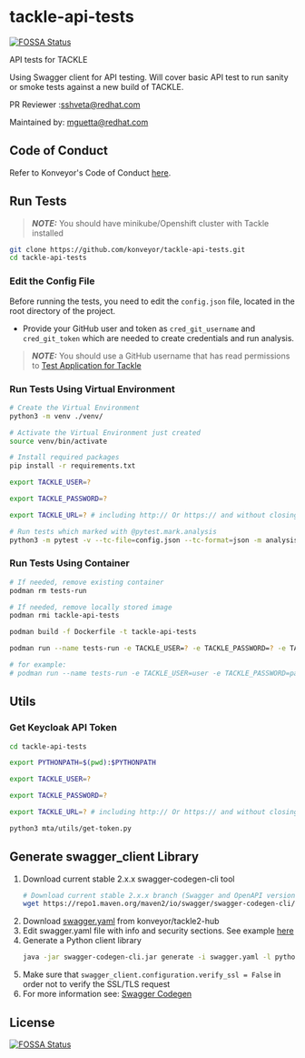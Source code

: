 # tackle-api-tests
[![FOSSA Status](https://app.fossa.com/api/projects/git%2Bgithub.com%2Fkonveyor%2Ftackle-api-tests.svg?type=shield)](https://app.fossa.com/projects/git%2Bgithub.com%2Fkonveyor%2Ftackle-api-tests?ref=badge_shield)

API tests for TACKLE

Using Swagger client for API testing.
Will cover basic API test to run sanity or smoke tests against a new build of TACKLE.

PR Reviewer :sshveta@redhat.com

Maintained by: mguetta@redhat.com

## Code of Conduct
Refer to Konveyor's Code of Conduct [here](https://github.com/konveyor/community/blob/main/CODE_OF_CONDUCT.md).

## Run Tests

> **_NOTE:_** You should have minikube/Openshift cluster with Tackle installed

```bash
git clone https://github.com/konveyor/tackle-api-tests.git
cd tackle-api-tests
```

### Edit the Config File
Before running the tests, you need to edit the `config.json` file, located in the root directory of the project.
* Provide your GitHub user and token as `cred_git_username` and `cred_git_token` which are needed to create credentials and run analysis.

> **_NOTE:_** You should use a GitHub username that has read permissions to [Test Application for Tackle](https://github.com/konveyor/tackle-testapp)

### Run Tests Using Virtual Environment
```bash
# Create the Virtual Environment
python3 -m venv ./venv/

# Activate the Virtual Environment just created
source venv/bin/activate

# Install required packages
pip install -r requirements.txt

export TACKLE_USER=?

export TACKLE_PASSWORD=?

export TACKLE_URL=? # including http:// Or https:// and without closing /

# Run tests which marked with @pytest.mark.analysis
python3 -m pytest -v --tc-file=config.json --tc-format=json -m analysis
```

### Run Tests Using Container
```bash
# If needed, remove existing container
podman rm tests-run

# If needed, remove locally stored image
podman rmi tackle-api-tests

podman build -f Dockerfile -t tackle-api-tests

podman run --name tests-run -e TACKLE_USER=? -e TACKLE_PASSWORD=? -e TACKLE_URL=http://x.x.x.x tackle-api-tests [PYTEST OPTIONS]

# for example:
# podman run --name tests-run -e TACKLE_USER=user -e TACKLE_PASSWORD=pass -e TACKLE_URL=https://1.1.1.1 tackle-api-tests -m tags
```

## Utils

### Get Keycloak API Token
```bash
cd tackle-api-tests

export PYTHONPATH=$(pwd):$PYTHONPATH

export TACKLE_USER=?

export TACKLE_PASSWORD=?

export TACKLE_URL=? # including http:// Or https:// and without closing /

python3 mta/utils/get-token.py
```

## Generate swagger_client Library
1. Download current stable 2.x.x swagger-codegen-cli tool
    ```bash
    # Download current stable 2.x.x branch (Swagger and OpenAPI version 2)
    wget https://repo1.maven.org/maven2/io/swagger/swagger-codegen-cli/2.4.29/swagger-codegen-cli-2.4.29.jar -O swagger-codegen-cli.jar
    ```
2. Download [swagger.yaml](https://raw.githubusercontent.com/konveyor/tackle2-hub/main/docs/swagger.yaml) from konveyor/tackle2-hub
3. Edit swagger.yaml file with info and security sections. See example [here](swagger.yaml#L2352)
4. Generate a Python client library
   ```bash
   java -jar swagger-codegen-cli.jar generate -i swagger.yaml -l python
    ```
5. Make sure that `swagger_client.configuration.verify_ssl = False` in order not to verify the SSL/TLS request
6. For more information see: [Swagger Codegen](https://github.com/swagger-api/swagger-codegen#readme)


## License
[![FOSSA Status](https://app.fossa.com/api/projects/git%2Bgithub.com%2Fkonveyor%2Ftackle-api-tests.svg?type=large)](https://app.fossa.com/projects/git%2Bgithub.com%2Fkonveyor%2Ftackle-api-tests?ref=badge_large)